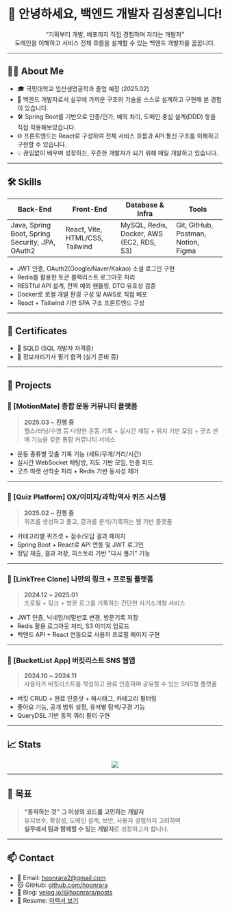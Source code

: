 <h1 align="center">👋 안녕하세요, 백엔드 개발자 김성훈입니다!</h1>

<p align="center">“기획부터 개발, 배포까지 직접 경험하며 자라는 개발자”<br> 도메인을 이해하고 서비스 전체 흐름을 설계할 수 있는 백엔드 개발자를 꿈꿉니다.</p>

---

## 🧑‍💻 About Me

- 🎓 국민대학교 임산생명공학과 졸업 예정 (2025.02)
- 🔧 백엔드 개발자로서 실무에 가까운 구조와 기술을 스스로 설계하고 구현해 본 경험이 있습니다.
- 🛠 Spring Boot를 기반으로 인증/인가, 예외 처리, 도메인 중심 설계(DDD) 등을 직접 적용해보았습니다.
- 🌐 프론트엔드는 React로 구성하여 전체 서비스 흐름과 API 통신 구조를 이해하고 구현할 수 있습니다.
- 💡 끊임없이 배우며 성장하는, 꾸준한 개발자가 되기 위해 매일 개발하고 있습니다.

---

## 🛠️ Skills

| Back-End | Front-End | Database & Infra | Tools |
|----------|-----------|------------------|-------|
| Java, Spring Boot, Spring Security, JPA, OAuth2 | React, Vite, HTML/CSS, Tailwind | MySQL, Redis, Docker, AWS (EC2, RDS, S3) | Git, GitHub, Postman, Notion, Figma |

- JWT 인증, OAuth2(Google/Naver/Kakao) 소셜 로그인 구현  
- Redis를 활용한 토큰 블랙리스트 로그아웃 처리  
- RESTful API 설계, 전역 예외 핸들링, DTO 유효성 검증  
- Docker로 로컬 개발 환경 구성 및 AWS로 직접 배포  
- React + Tailwind 기반 SPA 구조 프론트엔드 구성

---

## 🧪 Certificates

- 📘 SQLD (SQL 개발자 자격증)
- 🧾 정보처리기사 필기 합격 (실기 준비 중)

---

## 💼 Projects

### 📌 [MotionMate] 종합 운동 커뮤니티 플랫폼  
> **2025.03 ~ 진행 중**  
> 헬스/러닝/수영 등 다양한 운동 기록 + 실시간 채팅 + 위치 기반 모임 + 굿즈 판매 기능을 갖춘 통합 커뮤니티 서비스

- 운동 종류별 맞춤 기록 기능 (세트/무게/거리/시간)
- 실시간 WebSocket 채팅방, 지도 기반 모임, 인증 피드
- 굿즈 마켓 선착순 처리 + Redis 기반 동시성 제어

---

### 📌 [Quiz Platform] OX/이미지/과학/역사 퀴즈 시스템  
> **2025.02 ~ 진행 중**  
> 퀴즈를 생성하고 풀고, 결과를 분석/기록하는 웹 기반 플랫폼

- 카테고리별 퀴즈셋 + 점수/오답 결과 페이지
- Spring Boot + React로 API 연동 및 JWT 로그인
- 정답 제출, 결과 저장, 히스토리 기반 "다시 풀기" 기능

---

### 📌 [LinkTree Clone] 나만의 링크 + 프로필 플랫폼  
> **2024.12 ~ 2025.01**  
> 프로필 + 링크 + 방문 로그를 기록하는 간단한 자기소개형 서비스

- JWT 인증, 닉네임/비밀번호 변경, 방문기록 저장
- Redis 활용 로그아웃 처리, S3 이미지 업로드
- 백엔드 API + React 연동으로 사용자 프로필 페이지 구현

---

### 📌 [BucketList App] 버킷리스트 SNS 웹앱  
> **2024.10 ~ 2024.11**  
> 사용자가 버킷리스트를 작성하고 완료 인증하며 공유할 수 있는 SNS형 플랫폼

- 버킷 CRUD + 완료 인증샷 + 해시태그, 카테고리 필터링
- 좋아요 기능, 공개 범위 설정, 유저별 탐색/구경 기능
- QueryDSL 기반 동적 쿼리 필터 구현

---

## 📈 Stats

<p align="center">
  <img src="https://github-readme-stats.vercel.app/api?username=hoonrara&show_icons=true&theme=default" />
</p>

---

## 🎯 목표

> **"동작하는 것" 그 이상의 코드를 고민하는 개발자**  
> 유지보수, 확장성, 도메인 설계, 보안, 사용자 경험까지 고려하며  
> **실무에서 팀과 함께할 수 있는 개발자**로 성장하고자 합니다.

---

## 📫 Contact

- 📧 Email: hoonrara2@gmail.com  
- 🐱 GitHub: [github.com/hoonrara](https://github.com/hoonrara)  
- 📝 Blog: [velog.io/@hoonrara/posts](https://velog.io/@hoonrara/posts)  
- 📎 Resume: [이력서 보기](https://your-resume-link.com) <!-- 나중에 수정 가능 -->

